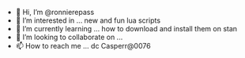 - 👋 Hi, I’m @ronnierepass
- 👀 I’m interested in ... new and fun lua scripts
- 🌱 I’m currently learning ... how to download and install them on stan
- 💞️ I’m looking to collaborate on ...
- 📫 How to reach me ... dc Casperr@0076

<!---
ronnierepass/ronnierepass is a ✨ special ✨ repository because its `README.md` (this file) appears on your GitHub profile.
You can click the Preview link to take a look at your changes.
--->
